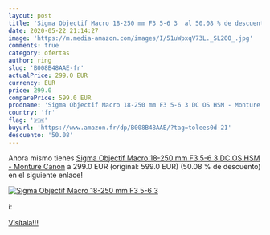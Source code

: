 ```yaml
---
layout: post
title: 'Sigma Objectif Macro 18-250 mm F3 5-6 3  al 50.08 % de descuento'
date: 2020-05-22 21:14:27
image: 'https://m.media-amazon.com/images/I/51uWpxqV73L._SL200_.jpg'
comments: true
category: ofertas
author: ring
slug: 'B008B48AAE-fr'
actualPrice: 299.0 EUR
currency: EUR
price: 299.0
comparePrice: 599.0 EUR
prodname: 'Sigma Objectif Macro 18-250 mm F3 5-6 3 DC OS HSM - Monture Canon'
country: 'fr'
flag: '🇫🇷'
buyurl: 'https://www.amazon.fr/dp/B008B48AAE/?tag=tolees0d-21'
descuento: '50.08'
---
```


Ahora mismo tienes [Sigma Objectif Macro 18-250 mm F3 5-6 3 DC OS HSM - Monture Canon](https://www.amazon.fr/dp/B008B48AAE/?tag=tolees0d-21) a 299.0 EUR (original: 599.0 EUR) (50.08 %  de descuento) en el siguiente enlace!

[![Sigma Objectif Macro 18-250 mm F3 5-6 3 ](https://m.media-amazon.com/images/I/51uWpxqV73L._SL200_.jpg)](https://www.amazon.fr/dp/B008B48AAE/?tag=tolees0d-21)

ℹ️:


[Visítala!!!](https://www.amazon.fr/dp/B008B48AAE/?tag=tolees0d-21)
